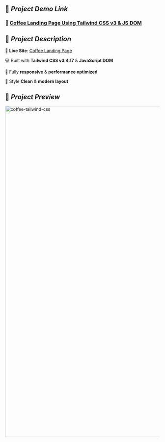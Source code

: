 ## 🚀 *Project Demo Link*

### 🔗 [Coffee Landing Page Using Tailwind CSS v3 & JS DOM](https://tailwind-css-coffee.netlify.app/)

## 🌟 *Project Description*

🎯 **Live Site**: [Coffee Landing Page](https://tailwind-css-coffee.netlify.app/)

💻 Built with **Tailwind CSS v3.4.17** & **JavaScript DOM**

📱 Fully **responsive** & **performance optimized** 

🎨 Style **Clean** & **modern layout**

## 📸 *Project Preview*

<img width="1895" height="1080" alt="coffee-tailwind-css" src="https://github.com/user-attachments/assets/6f09fa33-3b0a-4a72-b112-76a066d71ba2" />
